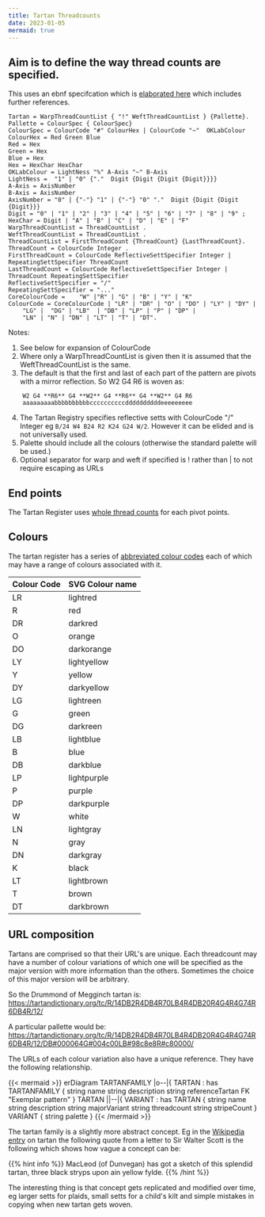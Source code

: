 ```yaml
---
title: Tartan Threadcounts
date: 2023-01-05
mermaid: true
---
```


## Aim is to define the way thread counts are specified.

This uses an ebnf specifcation which is [elaborated here][] which includes further references.

[elaborated here]:https://www.bytestone.uk/posts/ebnf/

```ebnf
Tartan = WarpThreadCountList { "!" WeftThreadCountList } {Pallette}. 
Pallette = ColourSpec { ColourSpec}
ColourSpec = ColourCode "#" ColourHex | ColourCode "~"  OKLabColour
ColourHex = Red Green Blue
Red = Hex
Green = Hex
Blue = Hex
Hex = HexChar HexChar
OKLabColour = LightNess "%" A-Axis "~" B-Axis
LightNess =  "1" | "0" {"."  Digit {Digit {Digit {Digit}}}}
A-Axis = AxisNumber
B-Axis = AxisNumber
AxisNumber = "0" | {"-"} "1" | {"-"} "0" "."  Digit {Digit {Digit {Digit}}}
Digit = "0" | "1" | "2" | "3" | "4" | "5" | "6" | "7" | "8" | "9" ;
HexChar = Digit | "A" | "B" | "C" | "D" | "E" | "F" 
WarpThreadCountList = ThreadCountList .
WeftThreadCountList = ThreadCountList .
ThreadCountList = FirstThreadCount {ThreadCount} {LastThreadCount}.
ThreadCount = ColourCode Integer .
FirstThreadCount = ColourCode ReflectiveSettSpecifier Integer | RepeatingSettSpecifier ThreadCount
LastThreadCount = ColourCode ReflectiveSettSpecifier Integer | ThreadCount RepeatingSettSpecifier 
ReflectiveSettSpecifier = "/" 
RepeatingSettSpecifier = "..."
CoreColourCode =    "W" |"R" | "G" | "B" | "Y" | "K" 
ColourCode = CoreColourCode | "LR" | "DR" | "O" | "DO" | "LY" | "DY" |
    "LG" |  "DG" | "LB"  | "DB" | "LP" | "P" | "DP" | 
    "LN" | "N" | "DN" | "LT" | "T" | "DT".
```

Notes:
1. See below for expansion of ColourCode
2. Where only a WarpThreadCountList is given then it is assumed that the WeftThreadCountList is the same. 
3. The default is that the first and last of each part of the pattern are pivots with a mirror reflection.   So W2 G4 R6 is woven as:
```
    W2 G4 **R6** G4 **W2** G4 **R6** G4 **W2** G4 R6
    aaaaaaaaabbbbbbbbbbccccccccccddddddddddeeeeeeeee
```
4. The Tartan Registry specifies reflective setts with ColourCode "/" Integer eg `B/24 W4 B24 R2 K24 G24 W/2`.  However it can be elided and is not universally used.
5. Palette should include all the colours (otherwise the standard palette will be used.)
6. Optional separator for warp and weft if specified is ! rather than | to not require escaping as URLs
   


## End points

The Tartan Register uses [whole thread counts][] for each pivot points.

[whole thread counts]: https://www.tartanregister.gov.uk/threadcount

## Colours

The tartan register has a series of [abbreviated colour codes][] each of which may have a range of colours associated with it.

[abbreviated colour codes]: https://www.tartanregister.gov.uk/docs/Colour_shades.pdf

| Colour Code | SVG Colour name |
| ----------- | --------------- |
| LR          | lightred        |
| R           | red             |
| DR          | darkred         |
| O           | orange          |
| DO          | darkorange      |
| LY          | lightyellow     |
| Y           | yellow          |
| DY          | darkyellow      |
| LG          | lightreen       |
| G           | green           |
| DG          | darkreen        |
| LB          | lightblue       |
| B           | blue            |
| DB          | darkblue        |
| LP          | lightpurple     |
| P           | purple          |
| DP          | darkpurple      |
| W           | white           |
| LN          | lightgray       |
| N           | gray            |
| DN          | darkgray        |
| K           | black           |
| LT          | lightbrown      |
| T           | brown           |
| DT          | darkbrown       |

## URL composition

Tartans are comprised so that their URL's are unique.  Each threadcount may have a number of colour variations of which one will be specified as the major version with more information than the others.
Sometimes the choice of this major version will be arbitrary.

So the Drummond of Megginch tartan is:
https://tartandictionary.org/tc/R/14DB2R4DB4R70LB4R4DB20R4G4R4G74R6DB4R/12/

A particular pallette would be:
https://tartandictionary.org/tc/R/14DB2R4DB4R70LB4R4DB20R4G4R4G74R6DB4R/12/DB#000064G#004c00LB#98c8e8R#c80000/

The URLs of each colour variation also have a unique reference.  They have the following relationship.


{{< mermaid >}}
erDiagram
    TARTANFAMILY |o--|{ TARTAN : has
    TARTANFAMILY {
        string name
        string description
        string referenceTartan FK "Exemplar pattern"
    }
    TARTAN ||--|{ VARIANT : has
    TARTAN {
        string name
        string description
        string majorVariant
        string threadcount
        string stripeCount
    }
    VARIANT {
        string palette
    }
{{< /mermaid >}}

The tartan family is a slightly more abstract concept.  Eg in the [Wikipedia entry] on tartan the following quote from a letter to Sir Walter Scott is the following which shows how vague a concept can be:

[Wikipedia entry]:https://en.wikipedia.org/wiki/Tartan

{{% hint info %}}
MacLeod (of Dunvegan) has got a sketch of this splendid tartan, three black stryps upon ain yellow fylde.
{{% /hint %}}

The interesting thing is that concept gets replicated and modified over time, eg larger setts for plaids, small setts for a child's kilt and simple mistakes in copying when new tartan gets woven.